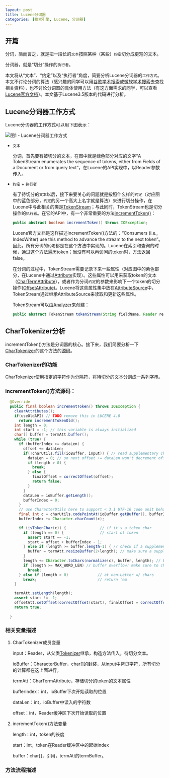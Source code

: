```yaml
---
layout: post
title: Lucene分词器
categories: [搜索引擎, Lucene, 分词器]
---
```


## 开篇

分词，简而言之，就是把一段长的`文本`按照某种（某些）`约定`切分成更短的文本。

分词器，就是“切分”操作的`执行者`。

本文将从“文本”、“约定”以及“执行者”角度，简要分析Lucene分词器的`工作方式`。本文不讨论分词的算法（感兴趣的同学可以用[谷歌学术搜索](http://scholar.google.com/)或[微软学术搜索](http://academic.research.microsoft.com/)去查找相关资料），也不讨论分词器的具体使用方法（有这方面需求的同学，可以查看[Lucene官方文档](http://lucene.apache.org/core/3_5_0/api/all/index.html)）。本文基于Lucene3.5版本的代码进行分析。

## Lucene分词器工作方式

Lucene分词器的工作方式可以用下图表示：

![](http://cc213.github.io/images/Lucene%E5%88%86%E8%AF%8D%E5%99%A8/workflow.png "图1 - Lucene分词器工作方式")

- `文本`

	分词，首先要有被切分的文本，在图中就是绿色部分对应的文字“A TokenStream enumerates the sequence of tokens, either from Fields of a Document or from query text”，在Lucene的API实现中，以Reader参数传入。

- `约定` + `执行者`

	有了待切分的`文本`以后，接下来要关心的问题就是按照什么样的`约定`（对应图中的蓝色部分，`约定`的另一个高大上名字就是算法）来进行切分操作，在Lucene中与此相关的类是[TokenStream](http://lucene.apache.org/core/3_5_0/api/all/org/apache/lucene/analysis/TokenStream.html)；与此同时，TokenStream也是切分操作的`执行者`。在它的API中，有一个非常重要的方法[incrementToken()](http://lucene.apache.org/core/3_5_0/api/all/org/apache/lucene/analysis/TokenStream.html#incrementToken())：

	```Java
	public abstract boolean incrementToken() throws IOException;
	```

	Lucene官方文档是这样描述incrementToken()方法的：“Consumers (i.e., IndexWriter) use this method to advance the stream to the next token”。因此，所有分词的`约定`都是在这个方法中实现的。Lucene在索引和查询的时候，通过这个方法遍历token；当没有可以再访问的token时，方法返回false。

	在分词的过程中，TokenStream需要记录下来一些属性（对应图中的紫色部分，在Lucene中通过[Attribute](http://lucene.apache.org/core/3_5_0/api/all/org/apache/lucene/util/Attribute.html)实现）。这些属性可以用来获取token的文本（[CharTermAttribute](http://lucene.apache.org/core/3_5_0/api/all/org/apache/lucene/analysis/tokenattributes/CharTermAttribute.html)），或者作为分词`约定`的参数来影响下一个token的切分操作([OffsetAttribute](http://lucene.apache.org/core/3_5_0/api/all/org/apache/lucene/analysis/tokenattributes/OffsetAttribute.html))。Lucene将这些属性集中放在[AttributeSource](http://lucene.apache.org/core/3_5_0/api/all/org/apache/lucene/util/AttributeSource.html)中，TokenStream通过继承AttributeSource来读取和更新这些属性。

	TokenStream可以由[Analyzer](http://lucene.apache.org/core/3_5_0/api/all/org/apache/lucene/analysis/Analyzer.html)来创建：

	```Java
	public abstract TokenStream tokenStream(String fieldName, Reader reader);
	```

## CharTokenizer分析

incrementToken()方法是分词器的核心。接下来，我们简要分析一下[CharTokenizer](http://lucene.apache.org/core/3_5_0/api/all/org/apache/lucene/analysis/CharTokenizer.html)的这个方法的[源码](http://cc213.github.io/files/Lucene%E5%88%86%E8%AF%8D%E5%99%A8/CharTokenizer.java)。

### CharTokenizer的功能
CharTokenizer使用指定的字符作为分隔符，将待切分的文本分割成一系列字串。

### incrementToken()方法源码：
```Java
  @Override
  public final boolean incrementToken() throws IOException {
	clearAttributes();
	if(useOldAPI) // TODO remove this in LUCENE 4.0
	  return incrementTokenOld();
	int length = 0;
	int start = -1; // this variable is always initialized
	char[] buffer = termAtt.buffer();
	while (true) {
	  if (bufferIndex >= dataLen) {
		offset += dataLen;
		if(!charUtils.fill(ioBuffer, input)) { // read supplementary char aware with CharacterUtils
		  dataLen = 0; // so next offset += dataLen won't decrement offset
		  if (length > 0) {
			break;
		  } else {
			finalOffset = correctOffset(offset);
			return false;
		  }
		}
		dataLen = ioBuffer.getLength();
		bufferIndex = 0;
	  }
	  // use CharacterUtils here to support < 3.1 UTF-16 code unit behavior if the char based methods are gone
	  final int c = charUtils.codePointAt(ioBuffer.getBuffer(), bufferIndex);
	  bufferIndex += Character.charCount(c);

	  if (isTokenChar(c)) {               // if it's a token char
		if (length == 0) {                // start of token
		  assert start == -1;
		  start = offset + bufferIndex - 1;
		} else if (length >= buffer.length-1) { // check if a supplementary could run out of bounds
		  buffer = termAtt.resizeBuffer(2+length); // make sure a supplementary fits in the buffer
		}
		length += Character.toChars(normalize(c), buffer, length); // buffer it, normalized
		if (length >= MAX_WORD_LEN) // buffer overflow! make sure to check for >= surrogate pair could break == test
		  break;
	  } else if (length > 0)             // at non-Letter w/ chars
		break;                           // return 'em
	}

	termAtt.setLength(length);
	assert start != -1;
	offsetAtt.setOffset(correctOffset(start), finalOffset = correctOffset(start+length));
	return true;
	
  }
```

### 相关变量描述

1. CharTokenizer成员变量
	
	input：Reader，从父类[Tokenizer](http://lucene.apache.org/core/3_5_0/api/all/org/apache/lucene/analysis/Tokenizer.html)继承，构造方法传入，待切分文本。
	
	ioBuffer：CharacterBuffer，char[]的封装，从input中拷贝字符，所有切分的计算都在这上面进行。
	
	termAtt：CharTermAttribute，存储切分的token的文本属性
	
	bufferIndex：int，ioBuffer下次开始读取的位置
	
	dataLen：int，ioBuffer中读入的字符数

	offset：int，Reader缓冲区下次开始读取的位置

2. incrementToken()方法变量 

	length：int，token的长度
	
	start：int，token在Reader缓冲区中的起始index
	
	buffer：char[]，引用，termAtt的termBuffer。

### 方法流程描述

